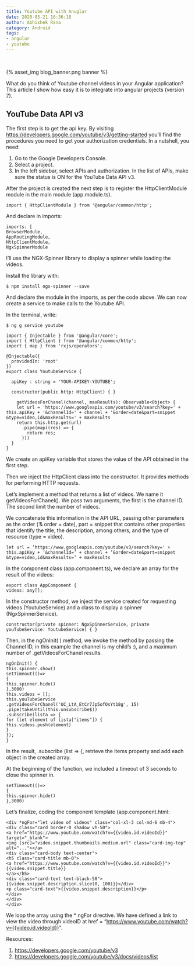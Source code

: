 ```yaml
---
title: Youtube API with Anuglar
date: 2020-05-21 16:36:18
author: Abhishek Rana
category: Android
tags:
- angular
- youtube
---
```


<br>

{% asset_img blog_banner.png banner %}

What do you think of Youtube channel videos in your Angular application? This article I show how easy it is to integrate into angular projects (version 7).

## YouTube Data API v3
The first step is to get the api key. By visiting https://developers.google.com/youtube/v3/getting-started you’ll find the procedures you need to get your authorization credentials.
In a nutshell, you need:
1. Go to the Google Developers Console.
2. Select a project.
3. In the left sidebar, select APIs and authorization. In the list of APIs, make sure the status is ON for the YouTube Data API v3.

After the project is created the next step is to register the HttpClientModule module in the main module (app.module.ts).

```
import { HttpClientModule } from '@angular/common/http';
```

And declare in imports:
```
imports: [
BrowserModule,
AppRoutingModule,
HttpClientModule,
NgxSpinnerModule
```

I’ll use the NGX-Spinner library to display a spinner while loading the videos.

Install the library with:

```
$ npm install ngx-spinner --save
```

And declare the module in the imports, as per the code above.
We can now create a service to make calls to the Youtube API.

In the terminal, write:

```
$ ng g service youtube
```

```
import { Injectable } from '@angular/core';
import { HttpClient } from '@angular/common/http';
import { map } from 'rxjs/operators';

@Injectable({
  providedIn: 'root'
})
export class YoutubeService {

  apiKey : string = 'YOUR-APIKEY-YOUTUBE';

  constructor(public http: HttpClient) { }

    getVideosForChanel(channel, maxResults): Observable<Object> {
    let url = 'https://www.googleapis.com/youtube/v3/search?key=' + this.apiKey + '&channelId=' + channel + '&order=date&part=snippet &type=video,id&maxResults=' + maxResults
    return this.http.get(url)
      .pipe(map((res) => {
        return res;
      }))
  }
}
```

We create an apiKey variable that stores the value of the API obtained in the first step.

Then we inject the HttpClient class into the constructor. It provides methods for performing HTTP requests.

Let’s implement a method that returns a list of videos. We name it getVideosForChanel(). We pass two arguments, the first is the channel ID. The second limit the number of videos.

We concatenate this information in the API URL, passing other parameters as the order (‘& order = date), part = snippet that contains other properties that identify the title, the description, among others, and the type of resource (type = video).

```
let url = ‘https://www.googleapis.com/youtube/v3/search?key=' + this.apiKey + ‘&channelId=’ + channel + ‘&order=date&part=snippet &type=video,id&maxResults=’ + maxResults
```

In the component class (app.component.ts), we declare an array for the result of the videos:

```
export class AppComponent {
videos: any[];
```

In the constructor method, we inject the service created for requesting videos (YoutubeService) and a class to display a spinner (NgxSpinnerService).

```
constructor(private spinner: NgxSpinnerService, private youTubeService: YoutubeService) { }
```

Then, in the ngOnInit( ) method, we invoke the method by passing the Channel ID, in this example the channel is my child’s :), and a maximum number of .getVideosForChanel results.

```
ngOnInit() {
this.spinner.show()
setTimeout(()=>
{
this.spinner.hide()
},3000)
this.videos = [];
this.youTubeService
.getVideosForChanel('UC_LtA_EtCr7Jp5ofOsYt18g', 15)
.pipe(takeUntil(this.unsubscribe$))
.subscribe(lista => {
for (let element of lista["items"]) {
this.videos.push(element)
}
});
}
```

In the result, .subscribe (list => {, retrieve the items property and add each object in the created array.

At the beginning of the function, we included a timeout of 3 seconds to close the spinner in.

```
setTimeout(()=>
{
this.spinner.hide()
},3000)
```

Let’s finalize, coding the component template (app.component.html:

```
<div *ngFor="let video of videos" class="col-xl-3 col-md-6 mb-4">
<div class="card border-0 shadow vh-50">
<a href="https://www.youtube.com/watch?v={{video.id.videoId}}" target="_blank">
<img [src]="video.snippet.thumbnails.medium.url" class="card-img-top" alt="..."></a>
<div class="card-body text-center">
<h5 class="card-title mb-0">
<a href="https://www.youtube.com/watch?v={{video.id.videoId}}">{{video.snippet.title}}
</a></h5>
<div class="card-text text-black-50">{{video.snippet.description.slice(0, 100)}}</div>
<p class="card-text">{{video.snippet.description}}</p>
</div>
</div>
</div>
```

We loop the array using the * ngFor directive. We have defined a link to view the video through videoID at href = “https://www.youtube.com/watch?v={{video.id.videoId}}".

Resources:
1. https://developers.google.com/youtube/v3
2. https://developers.google.com/youtube/v3/docs/videos/list
